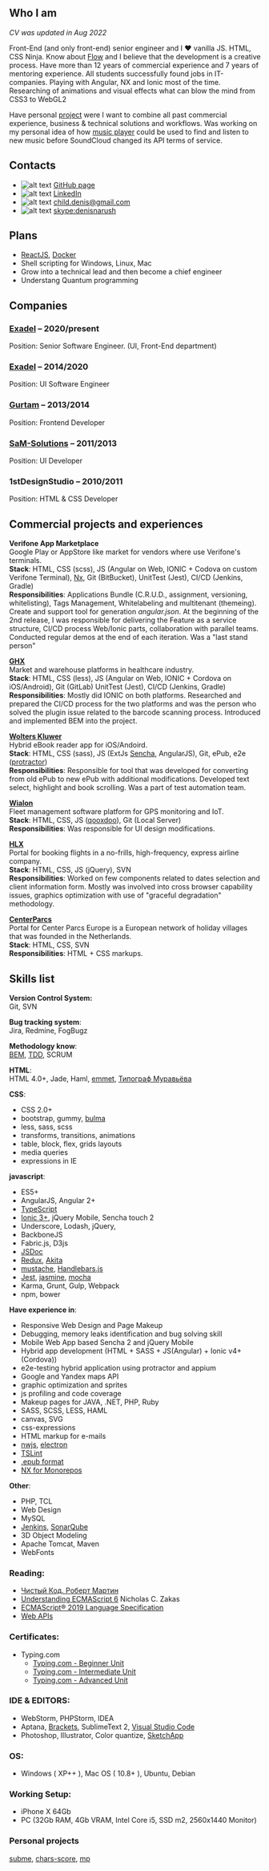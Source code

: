 ## Who I am
_CV was updated in Aug 2022_


Front-End (and only front-end) senior engineer and I ❤ vanilla JS. HTML, CSS Ninja. Know about [Flow](https://en.wikipedia.org/wiki/Flow_(psychology)) and I believe that the development is a creative process. Have more than 12 years of commercial experience and 7 years of mentoring experience. All students successfully found jobs in IT-companies. Playing with Angular, NX and Ionic most of the time. Researching of animations and visual effects what can blow the mind from CSS3 to WebGL2

Have personal [project](https://github.com/users/denisnarush/projects/6) were I want to combine all past commercial experience, business & technical solutions and workflows. Was working on my personal idea of how [music player](https://github.com/denisnarush/mp) could be used to find and listen to new music before SoundCloud changed its API terms of service.

## Contacts
- ![alt text][github-icon] [GitHub page](https://github.com/denisnarush)
- ![alt text][linkedin-icon] [LinkedIn](https://www.linkedin.com/in/denisnarush/)
- ![alt text][email-icon] [child.denis@gmail.com](mailto:child.denis@gmail.com)
- ![alt text][skype-icon] [skype:denisnarush](skype:denisnarush?chat)

## Plans
- [ReactJS](https://reactjs.org/), [Docker](https://www.docker.com/)
- Shell scripting for Windows, Linux, Mac
- Grow into a technical lead and then become a chief engineer
- Understang Quantum programming

## Companies
### [Exadel](https://exadel.com) – 2020/present <br>
Position: Senior Software Engineer. (UI, Front-End department) <br>
### [Exadel](https://exadel.com) – 2014/2020 <br>
Position: UI Software Engineer <br>

### [Gurtam](https://gurtam.com) – 2013/2014 <br>
Position: Frontend Developer

### [SaM-Solutions](https://www.sam-solutions.com) – 2011/2013
Position: UI Developer

### 1stDesignStudio – 2010/2011 <br>
Position: HTML & CSS Developer <br>

## Commercial projects and experiences
**Verifone App Marketplace** <br>
Google Play or AppStore like market for vendors where use Verifone's terminals. <br>
__Stack__: HTML, CSS (scss), JS (Angular on Web, IONIC + Codova on custom Verifone Terminal), [Nx](https://nx.dev),  Git (BitBucket), UnitTest (Jest), CI/CD (Jenkins, Gradle) <br>
__Responsibilities__: Applications Bundle (C.R.U.D., assignment, versioning, whitelisting), Tags Management, Whitelabeling and multitenant (themeing). Create and support tool for generation _angular.json_. At the beginning of the 2nd release, I was responsible for delivering the Feature as a service structure, CI/CD process Web/Ionic parts, collaboration with parallel teams. Conducted regular demos at the end of each iteration. Was a "last stand person"


[**GHX**](https://ghx.com) <br>
Market and warehouse platforms in healthcare industry. <br>
__Stack__: HTML, CSS (less), JS (Angular on Web, IONIC + Cordova on iOS/Android), Git (GitLab) UnitTest (Jest), CI/CD (Jenkins, Gradle) <br>
__Responsibilities__: Mostly did IONIC on both platforms. Researched and prepared the CI/CD process for the two platforms and was the person who solved the plugin issue related to the barcode scanning process. Introduced and implemented BEM into the project.


[**Wolters Kluwer**](https://wolterskluwer.com) <br>
Hybrid eBook reader app for iOS/Andoird. <br>
__Stack__: HTML, CSS (sass), JS (ExtJs [Sencha](https://www.sencha.com), AngularJS), Git, ePub, e2e ([protractor](https://www.protractortest.org/)) <br>
__Responsibilities__: Responsible for tool that was developed for converting from old ePub to new ePub with additional modifications. Developed text select, highlight and book scrolling. Was a part of test automation team.


[**Wialon**](https://gurtam.com/en/wialon) <br>
Fleet management software platform for GPS monitoring and IoT. <br>
__Stack__: HTML, CSS, JS ([qooxdoo](https://qooxdoo.org/)), Git (Local Server) <br>
__Responsibilities__: Was responsible for UI design modifications.


[**HLX**](https://www.hlx.com) <br>
Portal for booking flights in a no-frills, high-frequency, express airline company. <br>
__Stack__: HTML, CSS, JS (jQuery), SVN <br>
__Responsibilities__: Worked on few components related to dates selection and client information form. Mostly was involved into cross browser capability issues, graphics optimization with use of "graceful degradation" methodology.

[**CenterParcs**](https://www.centerparcs.com) <br>
Portal for Center Parcs Europe is a European network of holiday villages that was founded in the Netherlands. <br>
__Stack__: HTML, CSS, SVN <br>
__Responsibilities__: HTML + CSS markups.

## Skills list
**Version Control System:** <br>
Git, SVN


**Bug tracking system**: <br>
Jira, Redmine, FogBugz


**Methodology know**: <br>
[BEM](https://en.bem.info/), [TDD](https://en.wikipedia.org/wiki/Test-driven_development), SCRUM


**HTML**: <br>
HTML 4.0+, Jade, Haml, [emmet](https://emmet.io), [Типограф Муравьёва](http://mdash.ru)


**CSS**:
- CSS 2.0+
- bootstrap, gummy, [bulma](https://bulma.io/)
- less, sass, scss
- transforms, transitions, animations
- table, block, flex, grids layouts
- media queries
- expressions in IE

**javascript**:
- ES5+
- AngularJS, Angular 2+
- [TypeScript](https://www.typescriptlang.org)
- [Ionic 3+](https://ionicframework.com/), jQuery Mobile, Sencha touch 2
- Underscore, Lodash, jQuery,
- BackboneJS
- Fabric.js, D3js
- [JSDoc](https://jsdoc.app)
- [Redux](https://redux.js.org/), [Akita](https://netbasal.gitbook.io/akita/)
- [mustache](https://mustache.github.io), [Handlebars.js](http://handlebarsjs.com)
- [Jest](https://jestjs.io/), [jasmine](https://jasmine.github.io), [mocha](https://mochajs.org)
- Karma, Grunt, Gulp, Webpack
- npm, bower

**Have experience in**:
- Responsive Web Design and Page Makeup
- Debugging, memory leaks identification and bug solving skill
- Mobile Web App based Sencha 2 and jQuery Mobile
- Hybrid app development (HTML + SASS + JS(Angular) + Ionic v4+(Cordova))
- e2e-testing hybrid application using protractor and appium
- Google and Yandex maps API
- graphic optimization and sprites
- js profiling and code coverage
- Makeup pages for JAVA, .NET, PHP, Ruby
- SASS, SCSS, LESS, HAML
- canvas, SVG
- css-expressions
- HTML markup for e-mails
- [nwjs](https://nwjs.io), [electron](https://electronjs.org)
- [TSLint](https://palantir.github.io/tslint/)
- [.epub format](https://en.wikipedia.org/wiki/EPUB)
- [NX for Monorepos](https://nx.dev/)

**Other**:
- PHP, TCL
- Web Design
- MySQL
- [Jenkins](https://jenkins.io), [SonarQube](https://www.sonarqube.org)
- 3D Object Modeling
- Apache Tomcat, Maven
- WebFonts

### Reading:
- [Чистый Код. Роберт Мартин](https://oz.by/books/more10109592.html)
- [Understanding ECMAScript 6](https://github.com/nzakas/understandinges6) Nicholas C. Zakas
- [ECMAScript® 2019 Language Specification](https://tc39.github.io/ecma262/)
- [Web APIs](https://developer.mozilla.org/en-US/docs/Web/API)

### Certificates:
- Typing.com
  - [Typing.com - Beginner Unit](https://www.typing.com/apiv1/student/units/1/108551407/certificate)
  - [Typing.com - Intermediate Unit](https://www.typing.com/apiv1/student/units/2/108551407/certificate)
  - [Typing.com - Advanced Unit](https://www.typing.com/apiv1/student/units/3/108551407/certificate)


### IDE & EDITORS:
- WebStorm, PHPStorm, IDEA
- Aptana, [Brackets](http://brackets.io/), SublimeText 2, [Visual Studio Code](https://code.visualstudio.com/)
- Photoshop, Illustrator, Color quantize, [SketchApp](https://www.sketchapp.com)

### OS:
- Windows ( XP++ ), Mac OS ( 10.8+ ), Ubuntu, Debian

### Working Setup:
- iPhone X 64Gb
- PC (32Gb RAM, 4Gb VRAM, Intel Core i5, SSD m2, 2560x1440 Monitor)

### Personal projects
[subme](https://github.com/denisnarush/subme), [chars-score](https://github.com/denisnarush/chars-score), [mp](https://github.com/denisnarush/mp)

[skype-icon]: https://img.icons8.com/windows/20/000000/skype.png "Skype Icon"
[email-icon]: https://img.icons8.com/windows/20/000000/email.png "Email Icon"
[github-icon]: https://img.icons8.com/windows/20/000000/github.png "GitHub Icon"
[linkedin-icon]: https://img.icons8.com/windows/20/000000/linkedin.png "LinkedIn Icon"
